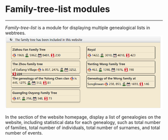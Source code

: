 # Family-tree-list modules
***
*Family-tree-list* is a module for displaying multiple genealogical lists in webtrees.
![示例图片](/20240508205647.png)

In the section of the website homepage, display a list of genealogies on the website, including statistical data for each genealogy, such as total number of families, total number of individuals, total number of surnames, and total number of events.

